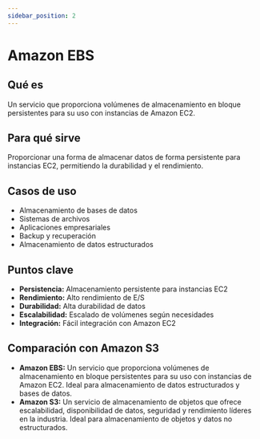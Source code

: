 ```yaml
---
sidebar_position: 2
---
```


# Amazon EBS

## Qué es
Un servicio que proporciona volúmenes de almacenamiento en bloque persistentes para su uso con instancias de Amazon EC2.

## Para qué sirve
Proporcionar una forma de almacenar datos de forma persistente para instancias EC2, permitiendo la durabilidad y el rendimiento.

## Casos de uso
- Almacenamiento de bases de datos
- Sistemas de archivos
- Aplicaciones empresariales
- Backup y recuperación
- Almacenamiento de datos estructurados

## Puntos clave
- **Persistencia:** Almacenamiento persistente para instancias EC2
- **Rendimiento:** Alto rendimiento de E/S
- **Durabilidad:** Alta durabilidad de datos
- **Escalabilidad:** Escalado de volúmenes según necesidades
- **Integración:** Fácil integración con Amazon EC2

## Comparación con Amazon S3
- **Amazon EBS:** Un servicio que proporciona volúmenes de almacenamiento en bloque persistentes para su uso con instancias de Amazon EC2. Ideal para almacenamiento de datos estructurados y bases de datos.
- **Amazon S3:** Un servicio de almacenamiento de objetos que ofrece escalabilidad, disponibilidad de datos, seguridad y rendimiento líderes en la industria. Ideal para almacenamiento de objetos y datos no estructurados. 